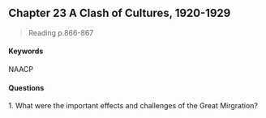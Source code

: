 ## Chapter 23 A Clash of Cultures, 1920-1929

>Reading
p.866-867

#### Keywords
NAACP

#### Questions
1\. What were the important effects and challenges of the Great Mirgration?
